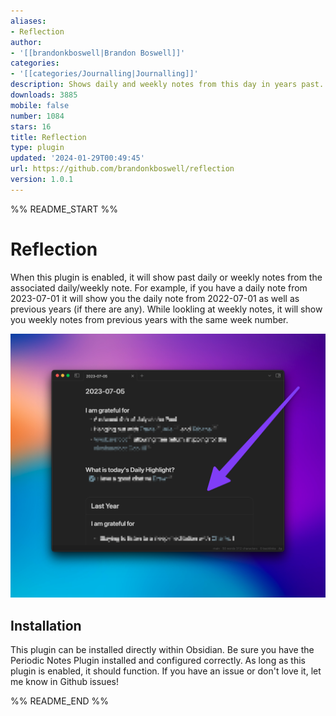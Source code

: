 ```yaml
---
aliases:
- Reflection
author:
- '[[brandonkboswell|Brandon Boswell]]'
categories:
- '[[categories/Journalling|Journalling]]'
description: Shows daily and weekly notes from this day in years past.
downloads: 3885
mobile: false
number: 1084
stars: 16
title: Reflection
type: plugin
updated: '2024-01-29T00:49:45'
url: https://github.com/brandonkboswell/reflection
version: 1.0.1
---
```


%% README_START %%

# Reflection
When this plugin is enabled, it will show past daily or weekly notes from the associated daily/weekly note. For example, if you have a daily note from 2023-07-01 it will show you the daily note from 2022-07-01 as well as previous years (if there are any). While lookling at weekly notes, it will show you weekly notes from previous years with the same week number.

![Screenshot](https://github.com/brandonkboswell/reflection/blob/master/thumbnail.png?raw=true)

## Installation
This plugin can be installed directly within Obsidian.
Be sure you have the Periodic Notes Plugin installed and configured correctly.
As long as this plugin is enabled, it should function. 
If you have an issue or don't love it, let me know in Github issues!


%% README_END %%